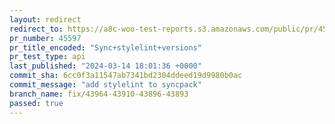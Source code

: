 ```yaml
---
layout: redirect
redirect_to: https://a8c-woo-test-reports.s3.amazonaws.com/public/pr/45597/api/index.html
pr_number: 45597
pr_title_encoded: "Sync+stylelint+versions"
pr_test_type: api
last_published: "2024-03-14 18:01:36 +0000"
commit_sha: 6cc0f3a11547ab7341bd2304ddeed19d9980b0ac
commit_message: "add stylelint to syncpack"
branch_name: fix/43964-43910-43896-43893
passed: true
---
```

